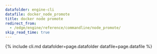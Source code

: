 ```yaml
---
datafolder: engine-cli
datafile: docker_node_promote
title: docker node promote
redirect_from:
  - /edge/engine/reference/commandline/node_promote/
skip_read_time: true
---
```

<!--
Sorry, but the contents of this page are automatically generated from
Docker's source code. If you want to suggest a change to the text that appears
here, you'll need to find the string by searching this repo:

https://github.com/docker/cli
-->
{% include cli.md datafolder=page.datafolder datafile=page.datafile %}
